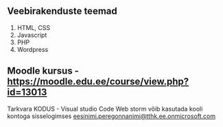 ## Veebirakenduste teemad
1. HTML, CSS
2. Javascript
3. PHP
4. Wordpress

 ## Moodle kursus - https://moodle.edu.ee/course/view.php?id=13013

 Tarkvara KODUS - Visual studio Code
 Web storm võib kasutada kooli kontoga sisselogimses eesinimi.peregonnanimi@tthk.ee.onmicrosoft.com
